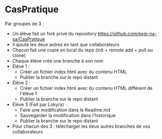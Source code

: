 # CasPratique

Par groupes de 3 :

- Un élève fait un fork privé du repository https://github.com/esgi-na-sa/CasPratique
- Il ajoute les deux autres en tant que collaborateurs
- Chacun fait une copie en local du repo (init + remote add + pull ou clone)
- Chaque élève crée une branche à son nom
- Élève 1 :
  - Créer un fichier index.html avec du contenu HTML
  - Publier la branche sur le repo distant
- Élève 2 :
  - Créer un fichier index.html avec du contenu HTML différent de l'élève 1
  - Publier la branche sur le repo distant
- Élève 3 (Fait par Lokyra) :
  - Faire une modification dans le Readme.md
  - Sauvegarder la modification dans l’historique
  - Publier la branche sur le repo distant
- Pour chacun des 3 : télécharger les deux autres branches de vos collaborateurs
